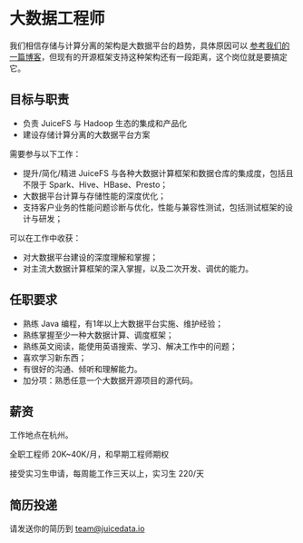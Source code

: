 # 大数据工程师

我们相信存储与计算分离的架构是大数据平台的趋势，具体原因可以 [参考我们的一篇博客](https://juicefs.com/blog/cn/why-disaggregated-compute-and-storage-is-future/)，但现有的开源框架支持这种架构还有一段距离，这个岗位就是要搞定它。

## 目标与职责

* 负责 JuiceFS 与 Hadoop 生态的集成和产品化
* 建设存储计算分离的大数据平台方案

需要参与以下工作：

* 提升/简化/精进 JuiceFS 与各种大数据计算框架和数据仓库的集成度，包括且不限于 Spark、Hive、HBase、Presto；
* 大数据平台计算与存储性能的深度优化；
* 支持客户业务的性能问题诊断与优化，性能与兼容性测试，包括测试框架的设计与研发；

可以在工作中收获：

* 对大数据平台建设的深度理解和掌握；
* 对主流大数据计算框架的深入掌握，以及二次开发、调优的能力。

## 任职要求

* 熟练 Java 编程，有1年以上大数据平台实施、维护经验；
* 熟练掌握至少一种大数据计算、调度框架；
* 熟练英文阅读，能使用英语搜索、学习、解决工作中的问题；
* 喜欢学习新东西；
* 有很好的沟通、倾听和理解能力。
* 加分项：熟悉任意一个大数据开源项目的源代码。

## 薪资

工作地点在杭州。

全职工程师 20K~40K/月，和早期工程师期权

接受实习生申请，每周能工作三天以上，实习生 220/天

## 简历投递

请发送你的简历到 [team@juicedata.io](mailto:team@juicedata.io)

